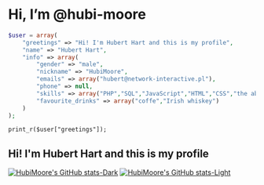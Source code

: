 # Hi, I’m @hubi-moore

```php
$user = array(
    "greetings" => "Hi! I'm Hubert Hart and this is my profile",
    "name" => "Hubert Hart",
    "info" => array(
        "gender" => "male",
        "nickname" => "HubiMoore",
        "emails" => array("hubert@network-interactive.pl"),
        "phone" => null,
        "skills" => array("PHP","SQL","JavaScript","HTML","CSS","the ability to learn quickly"),
        "favourite_drinks" => array("coffe","Irish whiskey")
    )
);
```

`print_r($user["greetings"]);`

## Hi! I'm Hubert Hart and this is my profile

[![HubiMoore's GitHub stats-Dark](https://github-readme-stats-hubi-moore.vercel.app/api?username=hubi-moore&count_private=true&theme=great-gatsby#gh-dark-mode-only)](https://github.com/hubi-moore/github-readme-stats#gh-dark-mode-only)
[![HubiMoore's GitHub stats-Light](https://github-readme-stats-hubi-moore.vercel.app/api?username=hubi-moore&count_private=true&theme=great-gatsby#gh-light-mode-only)](https://github.com/hubi-moore/github-readme-stats#gh-light-mode-only)


